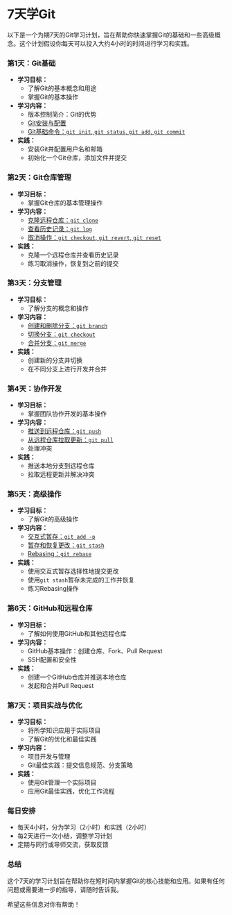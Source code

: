 # 7天学Git

以下是一个为期7天的Git学习计划，旨在帮助你快速掌握Git的基础和一些高级概念。这个计划假设你每天可以投入大约4小时的时间进行学习和实践。

### 第1天：Git基础
- **学习目标：**
  - 了解Git的基本概念和用途
  - 掌握Git的基本操作
- **学习内容：**
  - 版本控制简介：Git的优势
  - [Git安装与配置](https://github.com/uwspstar/20-Day-Challenge-List/blob/main/Git/Day1_1_Git%20Installation%20and%20Configuration.md)
  - [Git基础命令：`git init`, `git status`, `git add`, `git commit`](https://github.com/uwspstar/20-Day-Challenge-List/blob/main/Git/Day1_2_Git%20Basic%20Commands.md)
- **实践：**
  - 安装Git并配置用户名和邮箱
  - 初始化一个Git仓库，添加文件并提交

### 第2天：Git仓库管理
- **学习目标：**
  - 掌握Git仓库的基本管理操作
- **学习内容：**
  - [克隆远程仓库：`git clone`](https://github.com/uwspstar/20-Day-Challenge-List/blob/main/Git/Day2_1_Cloning%20a%20Remote%20Repository.md)
  - [查看历史记录：`git log`](https://github.com/uwspstar/20-Day-Challenge-List/blob/main/Git/Day2_2_Viewing%20History.md)
  - [取消操作：`git checkout`, `git revert`, `git reset`]()
- **实践：**
  - 克隆一个远程仓库并查看历史记录
  - 练习取消操作，恢复到之前的提交

### 第3天：分支管理
- **学习目标：**
  - 了解分支的概念和操作
- **学习内容：**
  - [创建和删除分支：`git branch`](https://github.com/uwspstar/20-Day-Challenge-List/blob/main/Git/Day3_1_Creating%20and%20Deleting%20Branches.md)
  - [切换分支：`git checkout`](https://github.com/uwspstar/20-Day-Challenge-List/blob/main/Git/Day3_2_Switching%20Branches.md)
  - [合并分支：`git merge`](https://github.com/uwspstar/20-Day-Challenge-List/blob/main/Git/Day3_3_Merging%20Branches.md)
- **实践：**
  - 创建新的分支并切换
  - 在不同分支上进行开发并合并

### 第4天：协作开发
- **学习目标：**
  - 掌握团队协作开发的基本操作
- **学习内容：**
  - [推送到远程仓库：`git push`](https://github.com/uwspstar/20-Day-Challenge-List/blob/main/Git/Day4_1_Pushing%20to%20a%20Remote%20Repository.md)
  - [从远程仓库拉取更新：`git pull`](https://github.com/uwspstar/20-Day-Challenge-List/blob/main/Git/Day4_2_Pulling%20Updates%20from%20a%20Remote%20Repository.md)
  - 处理冲突
- **实践：**
  - 推送本地分支到远程仓库
  - 拉取远程更新并解决冲突

### 第5天：高级操作
- **学习目标：**
  - 了解Git的高级操作
- **学习内容：**
  - [交互式暂存：`git add -p`](https://github.com/uwspstar/20-Day-Challenge-List/blob/main/Git/Day5_1_Interactive%20Staging.md)
  - [暂存和恢复更改：`git stash`](https://github.com/uwspstar/20-Day-Challenge-List/blob/main/Git/Day5_2_Stashing%20and%20Restoring%20Changes.md)
  - [Rebasing：`git rebase`](https://github.com/uwspstar/20-Day-Challenge-List/blob/main/Git/Day5_3_Rebasing.md)
- **实践：**
  - 使用交互式暂存选择性地提交更改
  - 使用`git stash`暂存未完成的工作并恢复
  - 练习Rebasing操作

### 第6天：GitHub和远程仓库
- **学习目标：**
  - 了解如何使用GitHub和其他远程仓库
- **学习内容：**
  - GitHub基本操作：创建仓库、Fork、Pull Request
  - SSH配置和安全性
- **实践：**
  - 创建一个GitHub仓库并推送本地仓库
  - 发起和合并Pull Request

### 第7天：项目实战与优化
- **学习目标：**
  - 将所学知识应用于实际项目
  - 了解Git的优化和最佳实践
- **学习内容：**
  - 项目开发与管理
  - Git最佳实践：提交信息规范、分支策略
- **实践：**
  - 使用Git管理一个实际项目
  - 应用Git最佳实践，优化工作流程

### 每日安排
- 每天4小时，分为学习（2小时）和实践（2小时）
- 每2天进行一次小结，调整学习计划
- 定期与同行或导师交流，获取反馈

### 总结
这个7天的学习计划旨在帮助你在短时间内掌握Git的核心技能和应用。如果有任何问题或需要进一步的指导，请随时告诉我。

希望这些信息对你有帮助！
